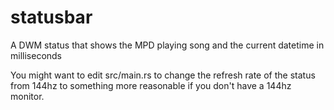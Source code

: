 # statusbar

A DWM status that shows the MPD playing song and the current datetime in milliseconds

You might want to edit src/main.rs to change the refresh rate of the status from 144hz to something more reasonable if you don't have a 144hz monitor.
